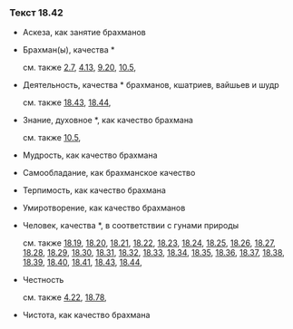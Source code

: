 ### Текст 18.42
	
- Аскеза, как занятие брахманов

	
- Брахман(ы), качества \*

	см. также  [2.7](../02/0207.md),  [4.13](../04/0413.md),  [9.20](../09/0920.md),  [10.5](../10/1005.md), 
	
- Деятельность, качества \* брахманов, кшатриев, вайшьев и шудр

	см. также  [18.43](../18/1843.md),  [18.44](../18/1844.md), 
	
- Знание, духовное \*, как качество брахмана

	см. также  [10.5](../10/1005.md), 
	
- Мудрость, как качество брахмана

	
- Самообладание, как брахманское качество

	
- Терпимость, как качество брахмана

	
- Умиротворение, как качество брахманов

	
- Человек, качества \*, в соответствии с гунами природы

	см. также  [18.19](../18/1819.md),  [18.20](../18/1820.md),  [18.21](../18/1821.md),  [18.22](../18/1822.md),  [18.23](../18/1823.md),  [18.24](../18/1824.md),  [18.25](../18/1825.md),  [18.26](../18/1826.md),  [18.27](../18/1827.md),  [18.28](../18/1828.md),  [18.29](../18/1829.md),  [18.30](../18/1830.md),  [18.31](../18/1831.md),  [18.32](../18/1832.md),  [18.33](../18/1833.md),  [18.34](../18/1834.md),  [18.35](../18/1835.md),  [18.36](../18/1836.md),  [18.37](../18/1837.md),  [18.38](../18/1838.md),  [18.39](../18/1839.md),  [18.40](../18/1840.md),  [18.41](../18/1841.md),  [18.43](../18/1843.md),  [18.44](../18/1844.md), 
	
- Честность

	см. также  [4.22](../04/0422.md),  [18.78](../18/1878.md), 
	
- Чистота, как качество брахмана

